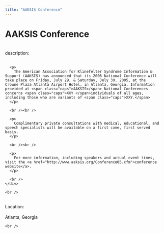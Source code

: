 ```yaml
---
title: "AAKSIS Conference"
---
```


# AAKSIS Conference

<div class="flexinode-body flexinode-2">
  <div class="flexinode-textarea-1">
    <div class="form-item">
      <br /> <label>description:</label><br /><br /> 
      
      <p>
        The American Association for Klinefelter Syndrome Information & Support (AAKSIS) has announced that its 2005 National Conference will take place on Friday, July 29, & Saturday, July 30, 2005, at the Crowne Plaza Atlanta Airport Hotel, in Atlanta, Georgia. Information provided at <span class="caps">AAKSIS</span> National Conferences concerns <span class="caps">XXY </span>individuals of all ages, including those who are variants of <span class="caps">XXY.</span>
      </p>
      
      <br /><br />
      
      <p>
        Complimentary private consultations with medical, educational, and speech specialists will be available on a first come, first served basis.
      </p>
      
      <br /><br />
      
      <p>
        For more information, including speakers and actual event times, visit the <a href="http://www.aaksis.org/Conference05.cfm">conference website</a>.
      </p>
      
      <br />
    </div>
    
    <br />
  </div>
  
  <div class="flexinode-textfield-2">
    <div class="form-item">
      <br /> <label>Location:</label><br /><br /> Atlanta, Georgia<br />
    </div>
    
    <br />
  </div>
</div>